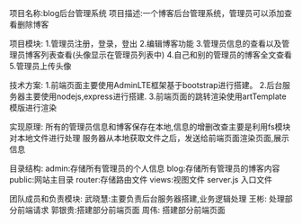 项目名称:blog后台管理系统
项目描述:一个博客后台管理系统，管理员可以添加查看删除博客

项目模块:
	1.管理员注册，登录，登出
	2.编辑博客功能
	3.管理员信息的查看以及管理员博客列表查看(头像显示在管理员列表中)
	4.自己和别的管理员的博客全文查看
	5.管理员上传头像

技术方案:
	1.前端页面主要使用AdminLTE框架基于bootstrap进行搭建。
	2.后台服务器主要使用nodejs,express进行搭建.
	3.前端页面的跳转渲染使用artTemplate模版进行渲染

实现原理:
	所有的管理员信息和博客保存在本地,信息的增删改查主要是利用fs模块对本地文件进行处理
	服务器从本地获取文件之后，发送给前端页面渲染页面,展示信息

目录结构:
	admin:存储所有管理员的个人信息
	blog:存储所有管理员的博客内容
	public:网站主目录
	router:存储路由文件
	views:视图文件
	server.js 入口文件

团队成员和负责模块:
	武晓慧:主要负责后台服务器搭建,业务逻辑处理
	王彬:  处理部分前端请求
	郭银贵:搭建部分前端页面
	周伟:  搭建部分前端页面

